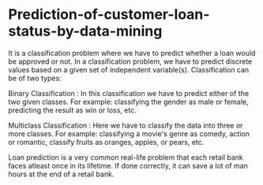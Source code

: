 # Prediction-of-customer-loan-status-by-data-mining
It is a classification problem where we have to predict whether a loan would be approved or not. In a classification problem, we have to predict discrete values based on a given set of independent variable(s). Classification can be of two types:

Binary Classification : In this classification we have to predict either of the two given classes. For example: classifying the gender as male or female, predicting the result as win or loss, etc.

Multiclass Classification : Here we have to classify the data into three or more classes. For example: classifying a movie's genre as comedy, action or romantic, classify fruits as oranges, apples, or pears, etc.

Loan prediction is a very common real-life problem that each retail bank faces atleast once in its lifetime. If done correctly, it can save a lot of man hours at the end of a retail bank.

